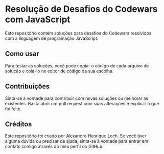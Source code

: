 # Resolução de Desafios do Codewars com JavaScript

Este repositório contém soluções para desafios do Codewars resolvidos com a linguagem de programação JavaScript.

## Como usar

Para testar as soluções, você pode copiar o código de cada arquivo de solução e colá-lo no editor de código da sua escolha.

## Contribuições

Sinta-se à vontade para contribuir com novas soluções ou melhorar as existentes. Basta abrir um pull request com suas alterações e explicar o que foi feito.

## Créditos

Este repositório foi criado por Alexandro Henrique Loch. Se você tiver alguma dúvida ou precisar de ajuda, sinta-se à vontade para entrar em contato comigo através do meu perfil do GitHub.